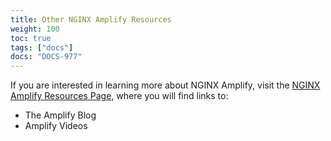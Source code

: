 ```yaml
---
title: Other NGINX Amplify Resources
weight: 100
toc: true
tags: ["docs"]
docs: "DOCS-977"
---
```


If you are interested in learning more about NGINX Amplify, visit the [NGINX Amplify Resources Page](https://amplify.nginx.com/docs/), where you will find links to:

- The Amplify Blog
- Amplify Videos